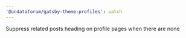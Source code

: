```yaml
---
'@undataforum/gatsby-theme-profiles': patch
---
```


Suppress related posts heading on profile pages when there are none
